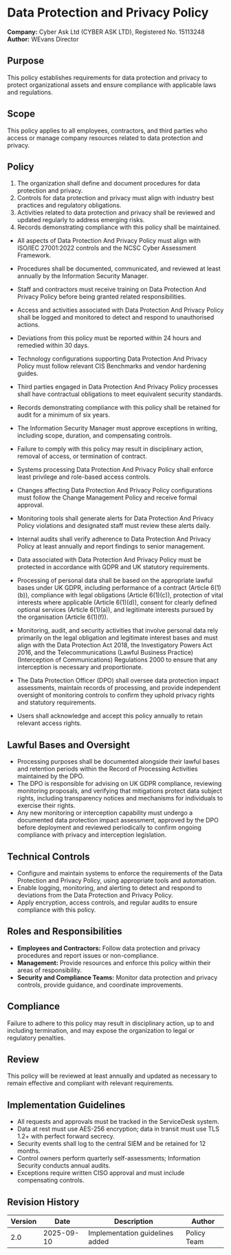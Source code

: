 # Data Protection and Privacy Policy

**Company:** Cyber Ask Ltd (CYBER ASK LTD), Registered No. 15113248  
**Author:** WEvans Director

## Purpose

This policy establishes requirements for data protection and privacy to protect organizational assets and ensure compliance with applicable laws and regulations.

## Scope

This policy applies to all employees, contractors, and third parties who access or manage company resources related to data protection and privacy.

## Policy
1. The organization shall define and document procedures for data protection and privacy.
2. Controls for data protection and privacy must align with industry best practices and regulatory obligations.
3. Activities related to data protection and privacy shall be reviewed and updated regularly to address emerging risks.
4. Records demonstrating compliance with this policy shall be maintained.

- All aspects of Data Protection And Privacy Policy must align with ISO/IEC 27001:2022 controls and the NCSC Cyber Assessment Framework.
- Procedures shall be documented, communicated, and reviewed at least annually by the Information Security Manager.
- Staff and contractors must receive training on Data Protection And Privacy Policy before being granted related responsibilities.
- Access and activities associated with Data Protection And Privacy Policy shall be logged and monitored to detect and respond to unauthorised actions.
- Deviations from this policy must be reported within 24 hours and remedied within 30 days.
- Technology configurations supporting Data Protection And Privacy Policy must follow relevant CIS Benchmarks and vendor hardening guides.
- Third parties engaged in Data Protection And Privacy Policy processes shall have contractual obligations to meet equivalent security standards.
- Records demonstrating compliance with this policy shall be retained for audit for a minimum of six years.
- The Information Security Manager must approve exceptions in writing, including scope, duration, and compensating controls.
- Failure to comply with this policy may result in disciplinary action, removal of access, or termination of contract.

- Systems processing Data Protection And Privacy Policy shall enforce least privilege and role-based access controls.
- Changes affecting Data Protection And Privacy Policy configurations must follow the Change Management Policy and receive formal approval.
- Monitoring tools shall generate alerts for Data Protection And Privacy Policy violations and designated staff must review these alerts daily.
- Internal audits shall verify adherence to Data Protection And Privacy Policy at least annually and report findings to senior management.
- Data associated with Data Protection And Privacy Policy must be protected in accordance with GDPR and UK statutory requirements.
- Processing of personal data shall be based on the appropriate lawful bases under UK GDPR, including performance of a contract (Article 6(1)(b)), compliance with legal obligations (Article 6(1)(c)), protection of vital interests where applicable (Article 6(1)(d)), consent for clearly defined optional services (Article 6(1)(a)), and legitimate interests pursued by the organisation (Article 6(1)(f)).
- Monitoring, audit, and security activities that involve personal data rely primarily on the legal obligation and legitimate interest bases and must align with the Data Protection Act 2018, the Investigatory Powers Act 2016, and the Telecommunications (Lawful Business Practice) (Interception of Communications) Regulations 2000 to ensure that any interception is necessary and proportionate.
- The Data Protection Officer (DPO) shall oversee data protection impact assessments, maintain records of processing, and provide independent oversight of monitoring controls to confirm they uphold privacy rights and statutory requirements.
- Users shall acknowledge and accept this policy annually to retain relevant access rights.

## Lawful Bases and Oversight

- Processing purposes shall be documented alongside their lawful bases and retention periods within the Record of Processing Activities maintained by the DPO.
- The DPO is responsible for advising on UK GDPR compliance, reviewing monitoring proposals, and verifying that mitigations protect data subject rights, including transparency notices and mechanisms for individuals to exercise their rights.
- Any new monitoring or interception capability must undergo a documented data protection impact assessment, approved by the DPO before deployment and reviewed periodically to confirm ongoing compliance with privacy and interception legislation.

## Technical Controls

- Configure and maintain systems to enforce the requirements of the Data Protection and Privacy Policy, using appropriate tools and automation.
- Enable logging, monitoring, and alerting to detect and respond to deviations from the Data Protection and Privacy Policy.
- Apply encryption, access controls, and regular audits to ensure compliance with this policy.

## Roles and Responsibilities

- **Employees and Contractors:** Follow data protection and privacy procedures and report issues or non-compliance.
- **Management:** Provide resources and enforce this policy within their areas of responsibility.
- **Security and Compliance Teams:** Monitor data protection and privacy controls, provide guidance, and coordinate improvements.

## Compliance

Failure to adhere to this policy may result in disciplinary action, up to and including termination, and may expose the organization to legal or regulatory penalties.

## Review

This policy will be reviewed at least annually and updated as necessary to remain effective and compliant with relevant requirements.

## Implementation Guidelines
- All requests and approvals must be tracked in the ServiceDesk system.
- Data at rest must use AES-256 encryption; data in transit must use TLS 1.2+ with perfect forward secrecy.
- Security events shall log to the central SIEM and be retained for 12 months.
- Control owners perform quarterly self-assessments; Information Security conducts annual audits.
- Exceptions require written CISO approval and must include compensating controls.

## Revision History

| Version | Date | Description | Author |
| ------- | ---------- | ----------------------- | ------ |
| 2.0     | 2025-09-10 | Implementation guidelines added | Policy Team |
